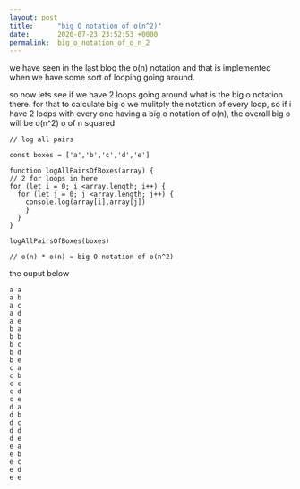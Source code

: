 ```yaml
---
layout: post
title:      "big O notation of o(n^2)"
date:       2020-07-23 23:52:53 +0000
permalink:  big_o_notation_of_o_n_2
---
```



we have seen in the last blog the o(n) notation and that is implemented when we have some sort of looping going around.

so now lets see if we have 2 loops going around what is the big o notation there. for that to calculate big o we mulitply the notation of every loop, so if i have 2 loops with every one having a big o notation of o(n), the overall big o will be o(n^2) o of n squared 

```
// log all pairs

const boxes = ['a','b','c','d','e']

function logAllPairsOfBoxes(array) {
// 2 for loops in here
for (let i = 0; i <array.length; i++) {
  for (let j = 0; j <array.length; j++) {
    console.log(array[i],array[j])
    }
  }
}

logAllPairsOfBoxes(boxes)

// o(n) * o(n) = big O notation of o(n^2)
```
the ouput below

```
a a
a b
a c
a d
a e
b a
b b
b c
b d
b e
c a
c b
c c
c d
c e
d a
d b
d c
d d
d e
e a
e b
e c
e d
e e
```
